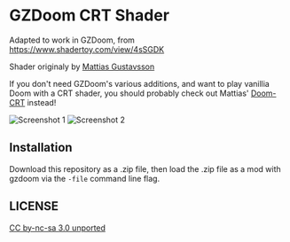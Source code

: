 # GZDoom CRT Shader

Adapted to work in GZDoom, from https://www.shadertoy.com/view/4sSGDK

Shader originaly by [Mattias Gustavsson](https://twitter.com/Mattias_G)

If you don't need GZDoom's various additions, and want to play vanillia Doom with a CRT shader, you should probably check out Mattias' [Doom-CRT](https://mattiasgustavsson.com/doom-crt) instead!

![Screenshot 1](/screenshots/1.png?raw=true "Screenshot")
![Screenshot 2](/screenshots/2.jpg?raw=true "Screenshot")

## Installation

Download this repository as a .zip file, then load the .zip file as a mod with gzdoom via the `-file` command line flag.

## LICENSE

[CC by-nc-sa 3.0 unported](https://creativecommons.org/licenses/by-nc-sa/3.0/)
